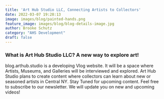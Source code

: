 ```yaml
---
title: 'Art Hub Studio LLC, Connecting Artists to Collectors'
date: 2022-03-07 19:28:13
image: images/blog/painted-hands.png
feature_image: images/blog/blog-details-image.jpg
author: Brooke Schutz
category: "AHS Development"
draft: false
---
```


### What is Art Hub Studio LLC? A new way to explore art!

blog.arthub.studio is a developing Vlog website. It will be a space where Artists, Museums, and Galleries will be interviewed and explored. Art Hub Studio plans to create content where collectors can learn about new or seasoned artists in Central NY. Stay Tuned for upcoming content. Feel free to subscribe to our newsletter. We will update you on new and upcoming videos!
